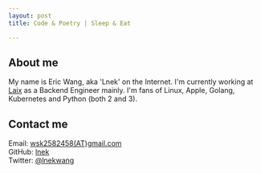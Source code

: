 ```yaml
---
layout: post
title: Code & Poetry | Sleep & Eat

---
```

## About me    
My name is Eric Wang, aka 'Lnek' on the Internet. I'm currently working at [Laix](https://www.liulishuo.com/en/) as a Backend Engineer mainly. I'm fans of Linux, Apple, Golang, Kubernetes and Python (both 2 and 3). 

## Contact me    
Email: [wsk2582458(AT)gmail.com](mailTo:wsk2582458@gmail.com)    
GitHub: [lnek](https://github.com/lnek)    
Twitter: [@lnekwang](https://twitter.com/lnekwang)    


